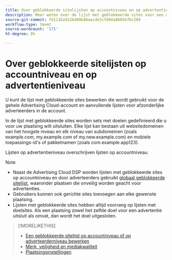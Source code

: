 ```yaml
---
title: Over geblokkeerde sitelijsten op accountniveau en op advertentieniveau
description: Meer weten over de lijst met geblokkeerde sites voor een account of adverteerder?
source-git-commit: fd111b2d11b409b40aacde3cfd94a8865b7bc289
workflow-type: tm+mt
source-wordcount: '171'
ht-degree: 0%

---
```


# Over geblokkeerde sitelijsten op accountniveau en op advertentieniveau

U kunt de lijst met geblokkeerde sites bewerken die wordt gebruikt voor de gehele Advertising Cloud-account en aanvullende lijsten voor afzonderlijke adverteerders in de account.

In de lijst met geblokkeerde sites worden sets met doelen gedefinieerd die u voor uw plaatsing wilt uitsluiten. Elke lijst kan bestaan uit websitedomeinen van het hoogste niveau en elk niveau van subdomeinen (zoals example.com, my.example.com of my.new.example.com) en mobiele toepassings-id&#39;s of pakketnamen (zoals com.example.app123).

Lijsten op advertentieniveau overschrijven lijsten op accountniveau.

>[!NOTE]
>
>* Naast de Advertising Cloud DSP worden lijsten met geblokkeerde sites op accountniveau en door adverteerders gebruikt [globaal geblokkeerde sitelijst](/help/dsp/introduction/features/brand-safety-media-quality.md), waaronder plaatsen die onveilig worden geacht voor advertenties.
>* Gebruikers kunnen ook gerichte sites toevoegen aan elke gewenste plaatsing.
>* Lijsten met geblokkeerde sites hebben altijd voorrang op lijsten met doelsites. Als een plaatsing zowel het zelfde doel voor een advertentie uitsluit als omvat, dan wordt het doel uitgesloten.


>[!MORELIKETHIS]
>
>* [Een geblokkeerde sitelijst op accountniveau of op adverteerderniveau bewerken](/help/dsp/admin/blocked-sites-list-edit.md)
>* [Merk, veiligheid en mediakwaliteit](/help/dsp/introduction/features/brand-safety-media-quality.md)
>* [Plaatsingsinstellingen](/help/dsp/campaign-management/placements/placement-settings.md)

